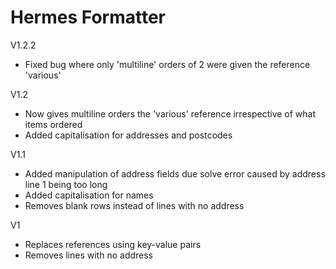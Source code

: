 # Hermes Formatter

V1.2.2
- Fixed bug where only 'multiline' orders of 2 were given the
  reference 'various'

V1.2
- Now gives multiline orders the 'various' reference irrespective
  of what items ordered
- Added capitalisation for addresses and postcodes

V1.1
- Added manipulation of address fields due solve error caused by
  address line 1 being too long
- Added capitalisation for names
- Removes blank rows instead of lines with no address

V1
- Replaces references using key-value pairs
- Removes lines with no address
